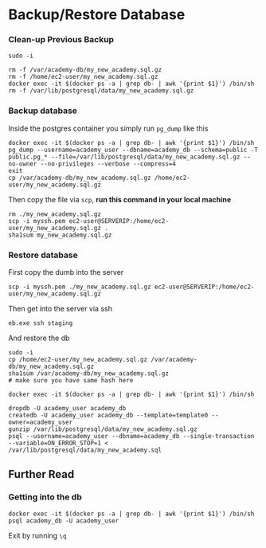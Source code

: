 # Backup/Restore Database

### Clean-up Previous Backup

```text
sudo -i
    
rm -f /var/academy-db/my_new_academy.sql.gz
rm -f /home/ec2-user/my_new_academy.sql.gz
docker exec -it $(docker ps -a | grep db- | awk '{print $1}') /bin/sh
rm -f /var/lib/postgresql/data/my_new_academy.sql.gz
```

###  Backup database

Inside the postgres container you simply run `pg_dump` like this

```text
docker exec -it $(docker ps -a | grep db- | awk '{print $1}') /bin/sh
pg_dump --username=academy_user --dbname=academy_db --schema=public -T public.pg_* --file=/var/lib/postgresql/data/my_new_academy.sql.gz --no-owner --no-privileges --verbose --compress=4
exit
cp /var/academy-db/my_new_academy.sql.gz /home/ec2-user/my_new_academy.sql.gz
```

Then copy the file via `scp`, **run this command in your local machine**  

```text
rm ./my_new_academy.sql.gz
scp -i myssh.pem ec2-user@SERVERIP:/home/ec2-user/my_new_academy.sql.gz .
sha1sum my_new_academy.sql.gz
```

### Restore database

First copy the dumb into the server

```text
scp -i myssh.pem ./my_new_academy.sql.gz ec2-user@SERVERIP:/home/ec2-user/my_new_academy.sql.gz
```

Then get into the server via ssh

```text
eb.exe ssh staging
```

And restore the db

```text
sudo -i
cp /home/ec2-user/my_new_academy.sql.gz /var/academy-db/my_new_academy.sql.gz
sha1sum /var/academy-db/my_new_academy.sql.gz
# make sure you have same hash here

docker exec -it $(docker ps -a | grep db- | awk '{print $1}') /bin/sh

dropdb -U academy_user academy_db
createdb -U academy_user academy_db --template=template0 --owner=academy_user
gunzip /var/lib/postgresql/data/my_new_academy.sql.gz
psql --username=academy_user --dbname=academy_db --single-transaction --variable=ON_ERROR_STOP=1 < /var/lib/postgresql/data/my_new_academy.sql
```

## Further Read

### Getting into the db

```text
docker exec -it $(docker ps -a | grep db- | awk '{print $1}') /bin/sh
psql academy_db -U academy_user
```

Exit by running `\q`

